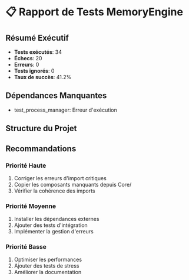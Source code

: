 
# 📋 Rapport de Tests MemoryEngine

## Résumé Exécutif
- **Tests exécutés**: 34
- **Échecs**: 20
- **Erreurs**: 0
- **Tests ignorés**: 0
- **Taux de succès**: 41.2%

## Dépendances Manquantes
- test_process_manager: Erreur d'exécution

## Structure du Projet

## Recommandations

### Priorité Haute
1. Corriger les erreurs d'import critiques
2. Copier les composants manquants depuis Core/
3. Vérifier la cohérence des imports

### Priorité Moyenne
1. Installer les dépendances externes
2. Ajouter des tests d'intégration
3. Implémenter la gestion d'erreurs

### Priorité Basse
1. Optimiser les performances
2. Ajouter des tests de stress
3. Améliorer la documentation
